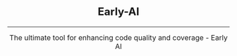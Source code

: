<h2 style="text-align: center; font-size: 24px;">Early-AI</h2>

---

<div style="text-align: center; font-size: 16px;">
    The ultimate tool for enhancing code quality and coverage - Early AI
</div>
